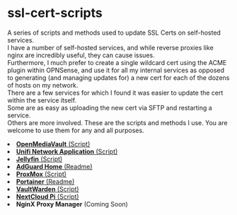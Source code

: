 # ssl-cert-scripts
A series of scripts and methods used to update SSL Certs on self-hosted services.
<br>
I have a number of self-hosted services, and while reverse proxies like nginx are incredibly useful, they can cause issues.
<br>
Furthermore, I much prefer to create a single wildcard cert using the ACME plugin within OPNSense, and use it for all my internal services
as opposed to generating (and managing updates for) a new cert for each of the dozens of hosts on my network.
<br>
There are a few services for which I found it was easier to update the cert within the service itself.
<br>
Some are as easy as uploading the new cert via SFTP and restarting a service.
<br>
Others are more involved. These are the scripts and methods I use. You are welcome to use them for any and all purposes.
<br>
<li><a href="openmediavault-update-ssl.sh"><strong>OpenMediaVault</strong> (Script)</a></li>
<li><a href="unifi-update-ssl.sh"><strong>Unifi Network Application</strong> (Script)</a></li>
<li><a href="jellyfin-update-ssl.sh"><strong>Jellyfin</strong> (Script)</a></li>
<li><a href="adguard-home-update-ssl.md"><strong>AdGuard Home</strong> (Readme)</a></li>
<li><a href="proxmox-update-ssl.sh"><strong>ProxMox</strong> (Script)</li>
<li><a href="portainer-update-ssl.md"><strong>Portainer</strong> (Readme)</a></li>
<li><a href="vaultwarden-update-ssl.sh"><strong>VaultWarden</strong> (Script)</a></li>
<li><a href="nextcloudpi-update-ssl.sh"><strong>NextCloud Pi</strong> (Script)</a></li>
<li><strong>NginX Proxy Manager</strong> (Coming Soon)</strong></li>
<br><br>

